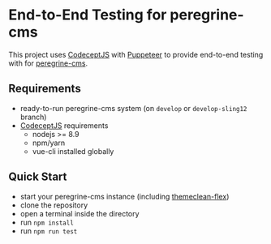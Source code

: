 # End-to-End Testing for peregrine-cms
This project uses [CodeceptJS](https://codecept.io/) with [Puppeteer](https://codecept.io/puppeteer/) to provide end-to-end testing with for [peregrine-cms](https://github.com/headwirecom/peregrine-cms).

## Requirements
- ready-to-run peregrine-cms system (on `develop` or `develop-sling12` branch)
- [CodeceptJS](https://codecept.io/vue/#how-to-try-it) requirements
  - nodejs >= 8.9
  - npm/yarn
  - vue-cli installed globally

## Quick Start
- start your peregrine-cms instance (including [themeclean-flex](https://github.com/headwirecom/themeclean-flex))
- clone the repository
- open a terminal inside the directory
- run `npm install`
- run `npm run test`
